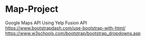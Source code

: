 # Map-Project



Google Maps API
Using Yelp Fusion API
https://www.bootstrapdash.com/use-bootstrap-with-html/
https://www.w3schools.com/bootstrap/bootstrap_dropdowns.asp